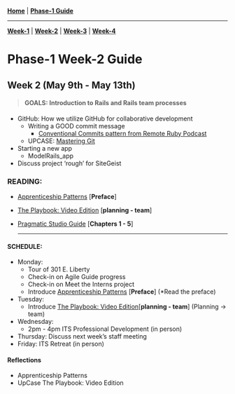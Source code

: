 **[Home](../README.md)** | **[Phase-1 Guide](../README.md)**
___
**[Week-1](../week-1/README.md)** | **[Week-2](../week-2/README.md)** | **[Week-3](../week-3/README.md)** | **[Week-4](../week-4/README.md)**
# Phase-1 Week-2 Guide

  ## Week 2 (May 9th - May 13th) 
  > #### GOALS: Introduction to Rails and Rails team processes
  - GitHub: How we utilize GitHub for collaborative development
    - Writing a GOOD commit message
      -  [Conventional Commits pattern from Remote Ruby Podcast](https://remoteruby.transistor.fm/175)
    - UPCASE: [Mastering Git](https://thoughtbot.com/upcase/videos/git-object-model)
  - Starting a new app
    - ModelRails_app
  - Discuss project ‘rough’ for  SiteGeist 

### READING: 
- [Apprenticeship Patterns](https://www.oreilly.com/library/view/apprenticeship-patterns/9780596806842/ch01.html) [**Preface**]
- [The Playbook: Video Edition](https://thoughtbot.com/upcase/the-playbook-video-edition) [**planning - team**]
- [Pragmatic Studio Guide](https://pragprog.com/titles/rails7/agile-web-development-with-rails-7/)  [**Chapters 1 - 5**]
  
  --- 

#### SCHEDULE: 
- Monday: 
  - Tour of 301 E. Liberty
  - Check-in on Agile Guide progress
  - Check-in on Meet the Interns project
  - Introduce [Apprenticeship Patterns](https://www.oreilly.com/library/view/apprenticeship-patterns/9780596806842/ch01.html) [**Preface**] (*Read the preface)
- Tuesday: 
  - Introduce [The Playbook: Video Edition](https://thoughtbot.com/upcase/the-playbook-video-edition)[**planning - team**] (Planning -> team)
- Wednesday: 
  - 2pm - 4pm ITS Professional Development (in person)
- Thursday: Discuss next week’s staff meeting
- Friday: ITS Retreat (in person) 

#### Reflections
- Apprenticeship Patterns
- UpCase The Playbook: Video Edition
